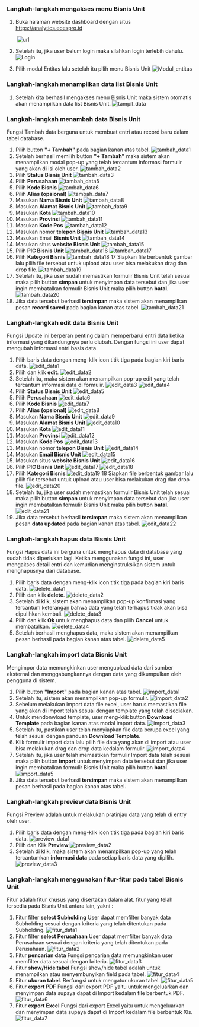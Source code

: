 ### __Langkah-langkah mengakses menu Bisnis Unit__
1. Buka halaman website dashboard dengan situs https://analytics.ecespro.id

&nbsp;&nbsp;&nbsp;&nbsp;&nbsp;&nbsp;&nbsp;![url](../../static/img/BisnisUnit/Url.png)

2. Setelah itu, jika user belum login maka silahkan login terlebih dahulu.
![Login](../../static/img/BisnisUnit/1.png)

3. Pilih modul Entitas lalu setelah itu pilih menu Bisnis Unit
![Modul_entitas](../../static/img/BisnisUnit/2.png)

### __Langkah-langkah menampilkan data list Bisnis Unit__

1. Setelah kita berhasil mengakses menu Bisnis Unit maka sistem otomatis akan menampilkan data list Bisnis Unit.
![tampil_data](../../static/img/BisnisUnit/3.png)

### __Langkah-langkah menambah data Bisnis Unit__
Fungsi Tambah data berguna untuk membuat entri atau record baru dalam tabel database. 
1. Pilih button **"+ Tambah"** pada bagian kanan atas tabel.
![tambah_data1](../../static/img/BisnisUnit/4.png)
2. Setelah berhasil memilih button **"+ Tambah"** maka sistem akan menampilkan modal pop-up yang telah tercantum informasi formulir yang akan di isi oleh user.
![tambah_data2](../../static/img/BisnisUnit/5.png)
3. Pilih **Status Bisnis Unit**
![tambah_data3](../../static/img/BisnisUnit/6.png)
4. Pilih **Perusahaan**
![tambah_data5](../../static/img/BisnisUnit/7.png)
5. Pilih **Kode Bisnis**
![tambah_data6](../../static/img/BisnisUnit/8.png)
6. Pilih **Alias (opsional)**
![tambah_data7](../../static/img/BisnisUnit/9.png)
7. Masukan **Nama Bisnis Unit**
![tambah_data8](../../static/img/BisnisUnit/10.png)
8. Masukan **Alamat Bisnis Unit**
![tambah_data9](../../static/img/BisnisUnit/11.png)
9. Masukan **Kota**
![tambah_data10](../../static/img/BisnisUnit/12.png)
10. Masukan **Provinsi**
![tambah_data11](../../static/img/BisnisUnit/13.png)
11. Masukan **Kode Pos**
![tambah_data12](../../static/img/BisnisUnit/14.png)
12. Masukan nomor **telepon Bisnis Unit**
![tambah_data13](../../static/img/BisnisUnit/15.png)
13. Masukan Email **Bisnis Unit**
![tambah_data14](../../static/img/BisnisUnit/17.png)
14. Masukan situs **website Bisnis Unit**
![tambah_data15](../../static/img/BisnisUnit/16.png)
15. Pilih **PIC Bisnis Unit**
![tambah_data16](../../static/img/BisnisUnit/18.png)
![tambah_data17](../../static/img/BisnisUnit/22.png)
16. Pilih **Kategori Bisnis**
![tambah_data18](../../static/img/BisnisUnit/19.png)
17  Siapkan file berbentuk gambar lalu pilih file tersebut untuk upload atau user bisa melakukan drag dan drop file.
![tambah_data19](../../static/img/BisnisUnit/20.png)
18. Setelah itu, jika user sudah memastikan formulir Bisnis Unit telah sesuai maka pilih button **simpan** untuk menyimpan data tersebut dan jika user ingin membatalkan formulir Bisnis Unit maka pilih button **batal**.
![tambah_data20](../../static/img/BisnisUnit/21.png)
19. Jika data tersebut berhasil **tersimpan** maka sistem akan menampilkan pesan **record saved** pada bagian kanan atas tabel.
![tambah_data21](../../static/img/BisnisUnit/44.png)

### __Langkah-langkah edit data Bisnis Unit__
Fungsi Update ini berperan penting dalam memperbarui entri data ketika informasi yang dikandungnya perlu diubah. Dengan fungsi ini user dapat mengubah informasi entri basis data. 
1. Pilih baris data dengan meng-klik icon titik tiga pada bagian kiri baris data.
![edit_data1](../../static/img/BisnisUnit/23.png)
2. Pilih dan klik **edit**.
![edit_data2](../../static/img/BisnisUnit/24.png)
3. Setelah itu, maka sistem akan menampilkan pop-up edit yang telah tercantum informasi data di formulir.
![edit_data3](../../static/img/BisnisUnit/25.png)
![edit_data4](../../static/img/BisnisUnit/26.png)
4. Pilih **Status Bisnis Unit**
![edit_data5](../../static/img/BisnisUnit/27.png)
5. Pilih **Perusahaan**
![edit_data6](../../static/img/BisnisUnit/28.png)
6. Pilih **Kode Bisnis**
![edit_data7](../../static/img/BisnisUnit/29.png)
7. Pilih **Alias (opsional)**
![edit_data8](../../static/img/BisnisUnit/30.png)
8. Masukan **Nama Bisnis Unit**
![edit_data9](../../static/img/BisnisUnit/31.png)
9. Masukan **Alamat Bisnis Unit**
![edit_data10](../../static/img/BisnisUnit/32.png)
10. Masukan **Kota**
![edit_data11](../../static/img/BisnisUnit/33.png)
11. Masukan **Provinsi**
![edit_data12](../../static/img/BisnisUnit/34.png)
12. Masukan **Kode Pos**
![edit_data13](../../static/img/BisnisUnit/35.png)
13. Masukan nomor **telepon Bisnis Unit**
![edit_data14](../../static/img/BisnisUnit/36.png)
14. Masukan **Email Bisnis Unit**
![edit_data15](../../static/img/BisnisUnit/37.png)
15. Masukan situs **website Bisnis Unit**
![edit_data16](../../static/img/BisnisUnit/38.png)
16. Pilih **PIC Bisnis Unit**
![edit_data17](../../static/img/BisnisUnit/39.png)
![edit_data18](../../static/img/BisnisUnit/43.png)
17. Pilih **Kategori Bisnis**
![edit_data19](../../static/img/BisnisUnit/40.png)
18  Siapkan file berbentuk gambar lalu pilih file tersebut untuk upload atau user bisa melakukan drag dan drop file.
![edit_data20](../../static/img/BisnisUnit/41.png)
19. Setelah itu, jika user sudah memastikan formulir Bisnis Unit telah sesuai maka pilih button **simpan** untuk menyimpan data tersebut dan jika user ingin membatalkan formulir Bisnis Unit maka pilih button **batal**.
![edit_data21](../../static/img/BisnisUnit/42.png)
20. Jika data tersebut berhasil **tersimpan** maka sistem akan menampilkan pesan **data updated** pada bagian kanan atas tabel.
![edit_data22](../../static/img/BisnisUnit/45.png)

### __Langkah-langkah hapus data Bisnis Unit__
Fungsi Hapus data ini berguna untuk menghapus data di database yang sudah tidak diperlukan lagi. Ketika menggunakan fungsi ini, user mengakses detail entri dan kemudian menginstruksikan sistem untuk menghapusnya dari database. 
1. Pilih baris data dengan meng-klik icon titik tiga pada bagian kiri baris data.
![delete_data1](../../static/img/BisnisUnit/23.png)
2. Pilih dan klik **delete**.
![delete_data2](../../static/img/BisnisUnit/24.png)
3. Setelah di klik, sistem akan menampilkan pop-up konfirmasi yang tercantum keterangan bahwa data yang telah terhapus tidak akan bisa dipulihkan kembali.
![delete_data3](../../static/img/BisnisUnit/46.png)
4. Pilih dan klik **Ok** untuk menghapus data dan pilih **Cancel** untuk membatalkan.
![delete_data4](../../static/img/BisnisUnit/47.png)
5. Setelah berhasil menghapus data, maka sistem akan menampilkan pesan berhasil pada bagian kanan atas tabel.
![delete_data5](../../static/img/BisnisUnit/48.png)

### __Langkah-langkah import data Bisnis Unit__
Mengimpor data memungkinkan user mengupload data dari sumber eksternal dan menggabungkannya dengan data yang dikumpulkan oleh pengguna di sistem. 
1. Pilih button **"Import"** pada bagian kanan atas tabel.
![import_data1](../../static/img/BisnisUnit/49.png)
2. Setelah itu, sistem akan menampilkan pop-up formulir.
![import_data2](../../static/img/BisnisUnit/50.png)
3. Sebelum melakukan import data file excel, user harus memastikan file yang akan di import telah sesuai dengan template yang telah disediakan.
4. Untuk mendonwload template, user meng-klik button **Download Template** pada bagian kanan atas modal import data.
![import_data3](../../static/img/BisnisUnit/51.png)
5. Setelah itu, pastikan user telah menyiapkan file data berupa excel yang telah sesuai dengan panduan **Download Template**.
6. Klik formulir import data lalu pilih file data yang akan di import atau user bisa melakukan drag dan drop data kedalam formulir.
![import_data4](../../static/img/BisnisUnit/52.png)
7. Setelah itu, jika user telah memastikan formulir Import data telah sesuai maka pilih button **import** untuk menyimpan data tersebut dan jika user ingin membatalkan formulir Bisnis Unit maka pilih button **batal**.
![import_data5](../../static/img/BisnisUnit/53.png)
8. Jika data tersebut berhasil **tersimpan** maka sistem akan menampilkan pesan berhasil pada bagian kanan atas tabel.

### __Langkah-langkah preview data Bisnis Unit__

Fungsi Preview adalah untuk melakukan pratinjau data yang telah di entry oleh user.
1. Pilih baris data dengan meng-klik icon titik tiga pada bagian kiri baris data.
![preview_data1](../../static/img/BisnisUnit/23.png)
2. Pilih dan Klik **Preview**
![preview_data2](../../static/img/BisnisUnit/24.png)
3. Setelah di klik, maka sistem akan menampilkan pop-up yang telah tercantumkan **informasi data** pada setiap baris data yang dipilih.
![preview_data3](../../static/img/BisnisUnit/54.png)
### __Langkah-langkah menggunakan fitur-fitur pada tabel Bisnis Unit__
Fitur adalah fitur khusus yang disertakan dalam alat. fitur yang telah tersedia pada Bisnis Unit antara lain, yakni :

1. Fitur filter **select Subholding**
User dapat memfilter banyak data Subholding sesuai dengan kriteria yang telah ditentukan pada Subholding.
![fitur_data1](../../static/img/BisnisUnit/55.png)
2. Fitur filter **select Perusahaan**
User dapat memfilter banyak data Perusahaan sesuai dengan kriteria yang telah ditentukan pada Perusahaan.
![fitur_data2](../../static/img/BisnisUnit/56.png)
3. Fitur **pencarian data**
Fungsi pencarian data memungkinkan user memfilter data sesuai dengan kriteria.
![fitur_data3](../../static/img/BisnisUnit/57.png)
4. Fitur **show/Hide tabel**
Fungsi show/hide tabel adalah untuk menampilkan atau menyembunyikan field pada tabel.
![fitur_data4](../../static/img/BisnisUnit/58.png)
5. Fitur **ukuran tabel**.
Berfungsi untuk mengatur ukuran tabel.
![fitur_data5](../../static/img/BisnisUnit/59.png)
6. Fitur **export PDF**
Fungsi dari export PDF yaitu untuk mengeluarkan dan menyimpan data supaya dapat di Import kedalam file berbentuk PDF.
![fitur_data6](../../static/img/BisnisUnit/60.png)
7. Fitur **export Excel**
Fungsi dari export Excel yaitu untuk mengeluarkan dan menyimpan data supaya dapat di Import kedalam file berbentuk Xls.
![fitur_data7](../../static/img/BisnisUnit/61.png)